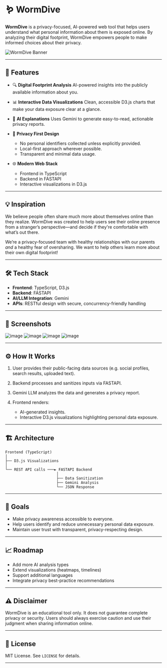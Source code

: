 
# 🪱 WormDive

**WormDive** is a privacy-focused, AI-powered web tool that helps users understand what personal information about them is exposed online. By analyzing their digital footprint, WormDive empowers people to make informed choices about their privacy.

![WormDive Banner](optional-banner-image-url)

---

## 🚀 Features

* 🔍 **Digital Footprint Analysis**
  AI-powered insights into the publicly available information about you.

* 📊 **Interactive Data Visualizations**
  Clean, accessible D3.js charts that make your data exposure clear at a glance.

* 🤖 **AI Explanations**
  Uses Gemini to generate easy-to-read, actionable privacy reports.

* 🔐 **Privacy First Design**

  * No personal identifiers collected unless explicitly provided.
  * Local-first approach wherever possible.
  * Transparent and minimal data usage.

* 🌐 **Modern Web Stack**

  * Frontend in TypeScript
  * Backend in FASTAPI
  * Interactive visualizations in D3.js

---

## 💡 Inspiration

We believe people often share much more about themselves online than they realize. WormDive was created to help users see their online presence from a stranger’s perspective—and decide if they're comfortable with what’s out there.

We’re a privacy-focused team with healthy relationships with our parents *and* a healthy fear of oversharing. We want to help others learn more about their own digital footprint!

---

## 🛠️ Tech Stack

* **Frontend**: TypeScript, D3.js
* **Backend**: FASTAPI
* **AI/LLM Integration**: Gemini
* **APIs**: RESTful design with secure, concurrency-friendly handling

---

## 📸 Screenshots

![image](https://github.com/user-attachments/assets/04fb0cc0-3ad9-4573-9a8f-3f9604cb30ef)
![image](https://github.com/user-attachments/assets/76fd9e3c-1895-4011-832c-8af170c2b150)
![image](https://github.com/user-attachments/assets/37aa903d-d17e-42e7-b888-a6a87848d8bd)
![image](https://github.com/user-attachments/assets/fca5fcc3-6103-442d-9897-6fdc017a441b)


---

## ⚙️ How It Works

1. User provides their public-facing data sources (e.g. social profiles, search results, uploaded text).
2. Backend processes and sanitizes inputs via FASTAPI.
3. Gemini LLM analyzes the data and generates a privacy report.
4. Frontend renders:

   * AI-generated insights.
   * Interactive D3.js visualizations highlighting personal data exposure.

---

## 🏗️ Architecture

```
Frontend (TypeScript)
│
├── D3.js Visualizations
│
└── REST API calls ───► FASTAPI Backend
                       │
                       ├── Data Sanitization
                       ├── Gemini Analysis
                       └── JSON Response
```

---

## 🎯 Goals

* Make privacy awareness accessible to everyone.
* Help users identify and reduce unnecessary personal data exposure.
* Maintain user trust with transparent, privacy-respecting design.

---

## 📈 Roadmap

* Add more AI analysis types
* Extend visualizations (heatmaps, timelines)
* Support additional languages
* Integrate privacy best-practice recommendations

---

## ⚠️ Disclaimer

WormDive is an educational tool only. It does not guarantee complete privacy or security. Users should always exercise caution and use their judgment when sharing information online.

---

## 📄 License

MIT License. See `LICENSE` for details.

---
